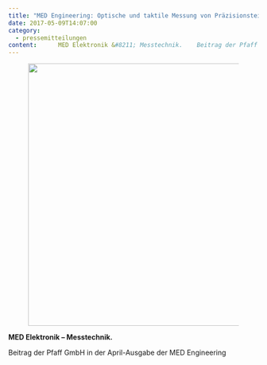 ```yaml
---
title: "MED Engineering: Optische und taktile Messung von Präzisionsteilen"
date: 2017-05-09T14:07:00
category:
  - pressemitteilungen
content:      MED Elektronik &#8211; Messtechnik.    Beitrag der Pfaff GmbH in der April-Ausgabe der MED Engineering 
---
```


<figure class="wp-block-image size-large"><img loading="lazy" width="940" height="528" src="/MED_Engineering_1704-940x528-1.png" alt="" class="wp-image-669" srcset="/MED_Engineering_1704-940x528-1.png 940w, /MED_Engineering_1704-940x528-1-300x169.png 300w, /MED_Engineering_1704-940x528-1-768x431.png 768w" sizes="(max-width: 940px) 100vw, 940px" /></figure>



<p><strong>MED Elektronik &#8211; Messtechnik.</strong></p>



<p>Beitrag der Pfaff GmbH in der April-Ausgabe der MED Engineering</p>

